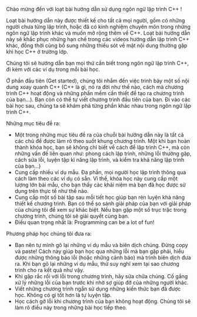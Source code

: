 Chào mừng đến với loạt bài hướng dẫn sử dụng ngôn ngữ lập trình C++ !

Loạt bài hướng dẫn này được thiết kế cho tất cả mọi người, gồm có những người chưa từng lập trình, 
hoặc đã có kinh nghiệm chuyên môn trong những ngôn ngữ lập trình khác và muốn mở rộng thêm về C++.
Loạt bài hướng dẫn này sẽ khắc phục những hạn chế trong các videos hướng dẫn lập trình C++ khác, đồng thời 
cũng bổ sung những thiếu sót về mặt nội dung thường gặp khi học C++ ở trường lớp.

Chúng tôi sẽ hướng dẫn bạn mọi thứ cần biết trong ngôn ngữ lập trình C++, đi kèm với các ví dụ
trong mỗi bài học.

Ở phần đầu tiên (Get started), chúng tôi nhắm đến việc trình bày một số nội dung xoay quanh C++ (C++ là gì, nó ra đời như thế nào,
cách mà chương trình C++ hoạt động và những phần mềm cần thiết để tạo ra chương trình của bạn...). Bạn còn có thể tự viết 
chương trình đầu tiên của bạn. Đi vào các bài học sau, chúng ta sẽ khám phá từng phần khác nhau trong ngôn ngữ lập trình C++.

Những mục tiêu đề ra:
- Một trong những mục tiêu đề ra của chuỗi bài hướng dẫn này là tất cả các chủ đề được làm rõ theo suốt khung chương trình.
Một khi bạn hoàn thành khóa học, bạn sẽ không chỉ biết về cách để lập trình C++, mà còn những vấn đề liên quan như: phong cách lập trình,
những lỗi thường gặp, cách sửa lỗi, luyện tập kĩ năng lập trình, và kiểm tra khả năng lập trình của bạn...)
- Cung cấp nhiều ví dụ mẫu. Đa phần, mọi người học lập trình thông qua cách làm theo các ví dụ có sẵn. Vì thế, khóa học này cung cấp 
một lượng lớn bài mẫu, cho bạn thấy các khải niệm mà bạn đã học được sử dụng trên thực tế như thế nào.
- Cung cấp một số bài tập sau mỗi tiết học giúp bạn rèn luyện khả năng thiết kế chương trình. Bạn có thể so sánh giải pháp của bạn với 
giải pháp của chúng tôi để xem sự khác biệt. Nếu bạn gặp một số trục trặc trong chương trình, chúng tôi sẽ giải quyết cùng bạn.
- Điều quan trọng nhất là: Programming can be a lot of fun!

Phương pháp học chúng tôi đưa ra:
- Bạn nên tự mình gõ lại những ví dụ mẫu và biên dịch chúng. Đừng copy và paste! Cách này giúp bạn học qua những lỗi mà bạn gặp phải, 
hiểu được những thông báo lỗi (hoặc những cảnh báo) mà trình biên dịch đưa ra. Khi bạn gõ lại những ví dụ mẫu, thử suy nghĩ xem tại sao 
chương trình cho ra kết quả như vậy.
- Khi gặp rắc rối với lỗi trong chương trình, hãy sửa chữa chúng. Cố gắng xử lý những lỗi của bạn trước khi nhờ sợ giúp đỡ 
của những người khác.
- Viết những chương trình ngắn sử dụng những kiến thức bạn đã được học. Không có gì tốt hơn là tự luyện tập.
- Học cách gỡ lỗi khi chương trình của bạn không hoạt động. Chúng tôi sẽ làm rõ điều này trong những bài học tiếp theo.
